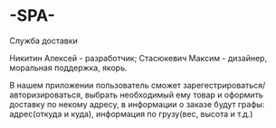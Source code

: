 # -SPA-
 Служба доставки
 
Никитин Алексей - разработчик;
Стасюкевич Максим - дизайнер, моральная поддержка, якорь.

В нашем приложении пользователь сможет зарегестрироваться/авторизироваться, выбрать необходимый ему товар и оформить доставку по некому адресу, в информации о заказе будут графы: адрес(откуда и куда), информация по грузу(вес, высота и т.д.)


